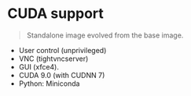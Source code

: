 #  CUDA support
> Standalone image evolved from the base image.

-   User control (unprivileged)
-   VNC (tightvncserver)
-   GUI (xfce4).
-   CUDA 9.0 (with CUDNN 7)
-   Python: Miniconda
